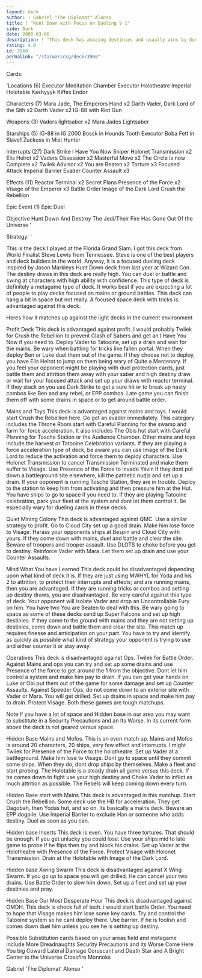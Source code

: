 ```yaml
---
layout: deck
author: ! Gabriel "The Diplomat" Alonso
title: ! "Hunt Down with Focus on Dueling V 1"
side: Dark
date: 2000-03-06
description: ! "This deck has amazing destinies and usually wins by dueling or by battling and clearing sites. Has been played at two Grand Slams this year with a record of 5 wins 1 loss."
rating: 4.0
id: 3960
permalink: "/starwarsccg/deck/3960"
---
```

Cards: 

'Locations (6)
Executor Meditation Chamber
Executor Holotheatre
Imperial Holotable
Kashyyyk
Kiffex
Endor

Characters (7)
Mara Jade, The Emperors Hand x2
Darth Vader, Dark Lord of the Sith x2
Darth Vader x2
IG-88 with Riot Gun

Weapons (3)
Vaders lightsaber x2
Mara Jades Lightsaber

Starships (5)
IG-88 in IG 2000
Bossk in Hounds Tooth
Executor
Boba Fett in Slave1
Zuckuss in Mist Hunter

Interrupts (27)
Dark Strike
I Have You Now
Sniper
Holonet Transmission x2
Elis Helrot x2
Vaders Obsession x2
Masterful Move x2
The Circle is now Complete x2
Twilek Advisor x2
You are Beaten x2
Torture x3
Focused Attack
Imperial Barrier
Evader
Counter Assault x3

Effects (11)
Reactor Terminal x2
Secret Plans
Presence of the Force x2
Visage of the Emperor x3
Battle Order
Image of the Dark Lord
Crush the Rebellion

Epic Event (1)
Epic Duel

Objective
Hunt Down And Destroy The Jedi/Their Fire Has Gone Out Of the Universe '

Strategy: '

This is the deck I played at the Florida Grand Slam. I got this deck from World Finalist Steve Lewis from Tennessee. Steve is one of the best players and deck builders in the world. Anyway, it is a focused dueling deck inspired by Jason Markleys Hunt Down deck from last year at Wizard Con. The destiny draws in this deck are really high. You can duel or battle and swing at characters with high ability with confidence. This type of deck is definitely a metagame type of deck. It works best if you are expecting a lot of people to play decks focused on mains or ground battles. This deck can hang a bit in space but not really. A focused space deck with tricks is advantaged against this deck.

Heres how it matches up against the light decks in the current environment

Profit Deck This deck is advantaged against profit. I would probably Twilek for Crush the Rebellion to prevent Clash of Sabers and get an I Have You Now if you need to. Deploy Vader to Tatooine, set up a drain and wait for the mains. Be wary when battling for tricks like fallen portal. When they deploy Ben or Luke duel them out of the game. If they choose not to deploy, you have Elis Helrot to jump on them being wary of Quite a Mercenary. If you feel your opponent might be playing with duel protection cards, just battle them and attrition them away with your saber and high destiny draw or wait for your focused attack and set up your draws with reactor terminal. If they stack on you use Dark Strike to get a sure hit or to break up nasty combos like Ben and any rebel, or EPP combos. Late game you can finish them off with some drains in space or to get around battle order.

Mains and Toys This deck is advantaged against mains and toys.  I would start Crush the Rebellion here.  Go get an evader immediately. This category includes the Throne Room start with Careful Planning for the swamp and farm for force acceleration. It also includes The Obis hut start with Careful Planning for Tosche Station or the Audience Chamber. Other mains and toys include the harvest or Tatooine Celebration variants. If they are playing a force acceleration type of deck, be aware you can use Image of the Dark Lord to reduce the activation and force them to deploy characters. Use Holonet Transmission to cancel Transmission Terminated and make them suffer to Visage. Use Presence of the Force to invade Yavin if they dont put down a battleground site elsewhere, kill the pathetic nudjs and set up a drain. If your opponent is running Tosche Station, they are in trouble. Deploy to the station to keep him from activating and then pressure him at the Hut. You have ships to go to space if you need to. If they are playing Tatooine celebration, park your fleet at the system and dont let them control it. Be especially wary for dueling cards in these decks.

Quiet Mining Colony This deck is advantaged against QMC. Use a similar strategy to profit. Go to Cloud City set up a good drain. Make him lose force to Visage. Harass your opponents ships at Bespin and Cloud City with yours. If they come down with mains, duel and battle and clear the site. Beware of troopers and trooper assault. Use DLOTS to choke before you get to destiny. Reinforce Vader with Mara. Let them set up drain and use your Counter Assaults.

Mind What You have Learned This deck could be disadvantaged depending upon what kind of deck it is. If they are just using MWHYL for Yoda and his 2 to attrition; to protect their interrupts and effects; and are running mains, then you are advantaged. If they are running tricks or combos and setting up destiny draws, you are disadvantaged.
Be very careful against this type of deck. Your opponent will isolate Vader and drop an Uncontrollable Fury on him. You have two You are Beaten to deal with this. Be wary going to space as some of these decks send up Super Falcons and set up high destinies. If they come to the ground with mains and they are not setting up destinies, come down and battle them and clear the site. This match up requires finesse and anticipation on your part. You have to try and identify as quickly as possible what kind of strategy your opponent is trying to use and either counter it or stay away.

Operatives This deck is disadvantaged against Ops. Twilek for Battle Order. Against Mains and ops you can try and set up some drains and use Presence of the force to get around the 1 from the objective. Dont let him control a system and make him pay to drain. If you can get your hands on Luke or Obi put them out of the game for some damage and set up Counter Assaults. Against Speeder Ops, do not come down to an exterior site with Vader or Mara. You will get drilled. Set up drains in space and make him pay to drain. Protect Visage. Both these games are tough matchups.

Note If you have a lot of space and Hidden base in our area you may want to substitute in a Security Precautions and an Its Worse. In its current form above the deck is not geared versus space.

Hidden Base Mains and Mofos. This is an even match up. Mains and Mofos is around 20 characters, 20 ships, very few effect and interrupts. I might Twilek for Presence of the Force to the holotheatre. Set up Vader at a battleground. Make him lose to Visage. Dont go to space until they commit some ships. When they do, dont drop ships by themselves. Make a fleet and start probing. The Holotable is a steady drain all game versus this deck. If he comes down to fight use your high destiny and Choke Vader to inflict as much attrition as possible. The Rebels will keep coming down every turn.

Hidden Base start with Mains This deck is advantaged in this matchup. Start Crush the Rebellion. Some deck use the HB for acceleration. They get Dagobah, then Yodas hut, and so on. Its basically a mains deck. Beware an EPP dogpile. Use Imperial Barrier to exclude Han or someone who adds destiny. Duel as soon as you can.

Hidden base Inserts This deck is even. You have three tortures. That should be enough. If you get unlucky you could lose. Use your ships mid to late game to probe if he flips then try and block his drains. Set up Vader at the Holotheatre with Presence of the Force. Protect Visage with Holonet Transmission. Drain at the Holotable with Image of the Dark Lord.

Hidden base Xwing Swarm This deck is disadvantaged against X Wing Swarm. If you go up to space you will get drilled. He can cancel your two drains. Use Battle Order to slow him down. Set up a fleet and set up your destinies and pray.

Hidden Base Our Most Desperate Hour This deck is disadvantaged against OMDH. This deck is chock full of tech. i would start battle Order. You need to hope that Visage makes him lose some key cards. Try and control the Tatooine system so he cant deploy there. Use barrier. If he is foolish and comes down duel him unless you see he is setting up destiny.

Possible Substitution cards based on your areas field and metagame include
More Dreadnaughts
Security Precautions and Its Worse
Come Here You big Coward
Lateral Damage
Coruscant and Death Star and A Bright Center to the Universe
Crossfire
Monnoks

Gabriel 'The Diplomat' Alonso
'
